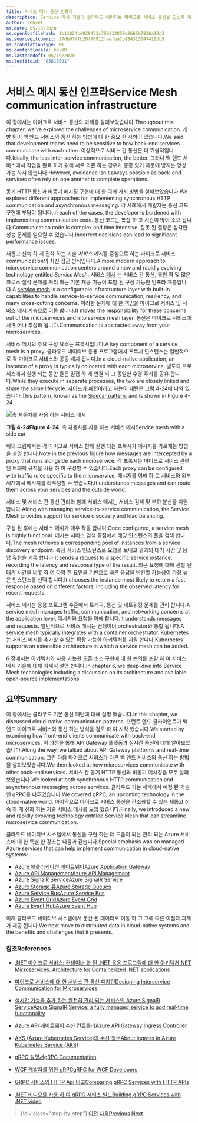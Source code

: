 ```yaml
---
title: 서비스 메시 통신 인프라
description: Service 메시 기술이 클라우드 네이티브 마이크로 서비스 통신을 간소화 하는 방법에 대해 알아봅니다.
author: robvet
ms.date: 05/13/2020
ms.openlocfilehash: 1b11024cd029433c756812850e2665b7836a13d3
ms.sourcegitcommit: 27db07ffb26f76912feefba7b884313547410db5
ms.translationtype: MT
ms.contentlocale: ko-KR
ms.lasthandoff: 05/19/2020
ms.locfileid: "83613691"
---
```

# <a name="service-mesh-communication-infrastructure"></a><span data-ttu-id="81790-103">서비스 메시 통신 인프라</span><span class="sxs-lookup"><span data-stu-id="81790-103">Service Mesh communication infrastructure</span></span>

<span data-ttu-id="81790-104">이 장에서는 마이크로 서비스 통신의 과제를 살펴보았습니다.</span><span class="sxs-lookup"><span data-stu-id="81790-104">Throughout this chapter, we've explored the challenges of microservice communication.</span></span> <span data-ttu-id="81790-105">개발 팀이 백 엔드 서비스와 통신 하는 방법에 대 한 중요 한 사항이 있습니다.</span><span class="sxs-lookup"><span data-stu-id="81790-105">We said that development teams need to be sensitive to how back-end services communicate with each other.</span></span> <span data-ttu-id="81790-106">이상적으로 서비스 간 통신은 더 효율적입니다.</span><span class="sxs-lookup"><span data-stu-id="81790-106">Ideally, the less inter-service communication, the better.</span></span> <span data-ttu-id="81790-107">그러나 백 엔드 서비스에서 작업을 완료 하기 위해 서로 의존 하는 경우가 종종 있기 때문에 방지는 항상 가능 하지 않습니다.</span><span class="sxs-lookup"><span data-stu-id="81790-107">However, avoidance isn't always possible as back-end services often rely on one another to complete operations.</span></span>

<span data-ttu-id="81790-108">동기 HTTP 통신과 비동기 메시징 구현에 대 한 여러 가지 방법을 살펴보았습니다.</span><span class="sxs-lookup"><span data-stu-id="81790-108">We explored different approaches for implementing synchronous HTTP communication and asynchronous messaging.</span></span> <span data-ttu-id="81790-109">각 사례에서 개발자는 통신 코드 구현에 부담이 됩니다.</span><span class="sxs-lookup"><span data-stu-id="81790-109">In each of the cases, the developer is burdened with implementing communication code.</span></span> <span data-ttu-id="81790-110">통신 코드는 복잡 하 고 시간이 많이 소요 됩니다.</span><span class="sxs-lookup"><span data-stu-id="81790-110">Communication code is complex and time intensive.</span></span> <span data-ttu-id="81790-111">잘못 된 결정은 심각한 성능 문제를 일으킬 수 있습니다.</span><span class="sxs-lookup"><span data-stu-id="81790-111">Incorrect decisions can lead to significant performance issues.</span></span>

<span data-ttu-id="81790-112">새롭고 신속 하 게 진화 하는 기술 *서비스 메시*를 중심으로 하는 마이크로 서비스 communication의 최신 접근 방식입니다.</span><span class="sxs-lookup"><span data-stu-id="81790-112">A more modern approach to microservice communication centers around a new and rapidly evolving technology entitled *Service Mesh*.</span></span> <span data-ttu-id="81790-113">서비스 [메시](https://www.nginx.com/blog/what-is-a-service-mesh/) 는 서비스 간 통신, 복원 력 및 많은 크로스 절삭 문제를 처리 하는 기본 제공 기능이 포함 된 구성 가능한 인프라 계층입니다.</span><span class="sxs-lookup"><span data-stu-id="81790-113">A [service mesh](https://www.nginx.com/blog/what-is-a-service-mesh/) is a configurable infrastructure layer with built-in capabilities to handle service-to-service communication, resiliency, and many cross-cutting concerns.</span></span> <span data-ttu-id="81790-114">이러한 문제에 대 한 책임을 마이크로 서비스 및 서비스 메시 계층으로 이동 합니다.</span><span class="sxs-lookup"><span data-stu-id="81790-114">It moves the responsibility for these concerns out of the microservices and into service mesh layer.</span></span> <span data-ttu-id="81790-115">통신은 마이크로 서비스에서 벗어나 추상화 됩니다.</span><span class="sxs-lookup"><span data-stu-id="81790-115">Communication is abstracted away from your microservices.</span></span>

<span data-ttu-id="81790-116">서비스 메시의 주요 구성 요소는 프록시입니다.</span><span class="sxs-lookup"><span data-stu-id="81790-116">A key component of a service mesh is a proxy.</span></span> <span data-ttu-id="81790-117">클라우드 네이티브 응용 프로그램에서 프록시 인스턴스는 일반적으로 각 마이크로 서비스와 공동 배치 됩니다.</span><span class="sxs-lookup"><span data-stu-id="81790-117">In a cloud-native application, an instance of a proxy is typically colocated with each microservice.</span></span> <span data-ttu-id="81790-118">별도의 프로세스에서 실행 되는 동안 둘은 밀접 하 게 연결 되 고 동일한 수명 주기를 공유 합니다.</span><span class="sxs-lookup"><span data-stu-id="81790-118">While they execute in separate processes, the two are closely linked and share the same lifecycle.</span></span> <span data-ttu-id="81790-119">[사이드카 패턴](https://docs.microsoft.com/azure/architecture/patterns/sidecar)이라고 하는이 패턴은 그림 4-24에 나와 있습니다.</span><span class="sxs-lookup"><span data-stu-id="81790-119">This pattern, known as the [Sidecar pattern](https://docs.microsoft.com/azure/architecture/patterns/sidecar), and is shown in Figure 4-24.</span></span>

![측 자동차를 사용 하는 서비스 메시](./media/service-mesh-with-side-car.png)

<span data-ttu-id="81790-121">**그림 4-24**</span><span class="sxs-lookup"><span data-stu-id="81790-121">**Figure 4-24**.</span></span> <span data-ttu-id="81790-122">측 자동차를 사용 하는 서비스 메시</span><span class="sxs-lookup"><span data-stu-id="81790-122">Service mesh with a side car</span></span>

<span data-ttu-id="81790-123">위의 그림에서는 각 마이크로 서비스 함께 실행 되는 프록시가 메시지를 가로채는 방법을 설명 합니다.</span><span class="sxs-lookup"><span data-stu-id="81790-123">Note in the previous figure how messages are intercepted by a proxy that runs alongside each microservice.</span></span> <span data-ttu-id="81790-124">각 프록시는 마이크로 서비스 관련 된 트래픽 규칙을 사용 하 여 구성할 수 있습니다.</span><span class="sxs-lookup"><span data-stu-id="81790-124">Each proxy can be configured with traffic rules specific to the microservice.</span></span> <span data-ttu-id="81790-125">메시지를 이해 하 고 서비스와 외부 세계에서 메시지를 라우팅할 수 있습니다.</span><span class="sxs-lookup"><span data-stu-id="81790-125">It understands messages and can route them across your services and the outside world.</span></span>

<span data-ttu-id="81790-126">서비스 및 서비스 간 통신 관리와 함께 서비스 메시는 서비스 검색 및 부하 분산을 지원 합니다.</span><span class="sxs-lookup"><span data-stu-id="81790-126">Along with managing service-to-service communication, the Service Mesh provides support for service discovery and load balancing.</span></span>

<span data-ttu-id="81790-127">구성 된 후에는 서비스 메쉬가 매우 작동 합니다.</span><span class="sxs-lookup"><span data-stu-id="81790-127">Once configured, a service mesh is highly functional.</span></span> <span data-ttu-id="81790-128">메시는 서비스 검색 끝점에서 해당 인스턴스의 풀을 검색 합니다.</span><span class="sxs-lookup"><span data-stu-id="81790-128">The mesh retrieves a corresponding pool of instances from a service discovery endpoint.</span></span> <span data-ttu-id="81790-129">특정 서비스 인스턴스로 요청을 보내고 결과의 대기 시간 및 응답 유형을 기록 합니다.</span><span class="sxs-lookup"><span data-stu-id="81790-129">It sends a request to a specific service instance, recording the latency and response type of the result.</span></span> <span data-ttu-id="81790-130">최근 요청에 대해 관찰 된 대기 시간을 비롯 하 여 다양 한 요인을 기반으로 빠른 응답을 반환할 가능성이 가장 높은 인스턴스를 선택 합니다.</span><span class="sxs-lookup"><span data-stu-id="81790-130">It chooses the instance most likely to return a fast response based on different factors, including the observed latency for recent requests.</span></span>

<span data-ttu-id="81790-131">서비스 메시는 응용 프로그램 수준에서 트래픽, 통신 및 네트워킹 문제를 관리 합니다.</span><span class="sxs-lookup"><span data-stu-id="81790-131">A service mesh manages traffic, communication, and networking concerns at the application level.</span></span> <span data-ttu-id="81790-132">메시지와 요청을 이해 합니다.</span><span class="sxs-lookup"><span data-stu-id="81790-132">It understands messages and requests.</span></span> <span data-ttu-id="81790-133">일반적으로 서비스 메시는 컨테이너 orchestrator와 통합 됩니다.</span><span class="sxs-lookup"><span data-stu-id="81790-133">A service mesh typically integrates with a container orchestrator.</span></span> <span data-ttu-id="81790-134">Kubernetes는 서비스 메시를 추가할 수 있는 확장 가능한 아키텍처를 지원 합니다.</span><span class="sxs-lookup"><span data-stu-id="81790-134">Kubernetes supports an extensible architecture in which a service mesh can be added.</span></span>

<span data-ttu-id="81790-135">6 장에서는 아키텍처와 사용 가능한 오픈 소스 구현에 대 한 논의를 포함 하 여 서비스 메시 기술에 대해 자세히 설명 합니다.</span><span class="sxs-lookup"><span data-stu-id="81790-135">In chapter 6, we deep-dive into Service Mesh technologies including a discussion on its architecture and available open-source implementations.</span></span>

## <a name="summary"></a><span data-ttu-id="81790-136">요약</span><span class="sxs-lookup"><span data-stu-id="81790-136">Summary</span></span>

<span data-ttu-id="81790-137">이 장에서는 클라우드 기본 통신 패턴에 대해 설명 했습니다.</span><span class="sxs-lookup"><span data-stu-id="81790-137">In this chapter, we discussed cloud-native communication patterns.</span></span> <span data-ttu-id="81790-138">프런트 엔드 클라이언트가 백 엔드 마이크로 서비스와 통신 하는 방식을 검토 하 여 시작 했습니다.</span><span class="sxs-lookup"><span data-stu-id="81790-138">We started by examining how front-end clients communicate with back-end microservices.</span></span> <span data-ttu-id="81790-139">이 과정을 통해 API Gateway 플랫폼과 실시간 통신에 대해 알아보았습니다.</span><span class="sxs-lookup"><span data-stu-id="81790-139">Along the way, we talked about API Gateway platforms and real-time communication.</span></span> <span data-ttu-id="81790-140">그런 다음 마이크로 서비스가 다른 백 엔드 서비스와 통신 하는 방법을 살펴보았습니다.</span><span class="sxs-lookup"><span data-stu-id="81790-140">We then looked at how microservices communicate with other back-end services.</span></span> <span data-ttu-id="81790-141">서비스 간 동기 HTTP 통신과 비동기 메시징을 모두 살펴보았습니다.</span><span class="sxs-lookup"><span data-stu-id="81790-141">We looked at both synchronous HTTP communication and asynchronous messaging across services.</span></span> <span data-ttu-id="81790-142">클라우드 기본 세계에서 예정 된 기술인 gRPC를 다루었습니다.</span><span class="sxs-lookup"><span data-stu-id="81790-142">We covered gRPC, an upcoming technology in the cloud-native world.</span></span> <span data-ttu-id="81790-143">마지막으로 마이크로 서비스 통신을 간소화할 수 있는 새롭고 신속 하 게 진화 하는 기술 서비스 메시를 도입 했습니다.</span><span class="sxs-lookup"><span data-stu-id="81790-143">Finally, we introduced a new and rapidly evolving technology entitled Service Mesh that can streamline microservice communication.</span></span>

<span data-ttu-id="81790-144">클라우드 네이티브 시스템에서 통신을 구현 하는 데 도움이 되는 관리 되는 Azure 서비스에 대 한 특별 한 강조는 다음과 같습니다.</span><span class="sxs-lookup"><span data-stu-id="81790-144">Special emphasis was on managed Azure services that can help implement communication in cloud-native systems:</span></span>

- [<span data-ttu-id="81790-145">Azure 애플리케이션 게이트웨이</span><span class="sxs-lookup"><span data-stu-id="81790-145">Azure Application Gateway</span></span>](https://docs.microsoft.com/azure/application-gateway/overview)
- [<span data-ttu-id="81790-146">Azure API Management</span><span class="sxs-lookup"><span data-stu-id="81790-146">Azure API Management</span></span>](https://azure.microsoft.com/services/api-management/)
- [<span data-ttu-id="81790-147">Azure SignalR Service</span><span class="sxs-lookup"><span data-stu-id="81790-147">Azure SignalR Service</span></span>](https://azure.microsoft.com/services/signalr-service/)
- [<span data-ttu-id="81790-148">Azure Storage 큐</span><span class="sxs-lookup"><span data-stu-id="81790-148">Azure Storage Queues</span></span>](https://docs.microsoft.com/azure/storage/queues/storage-queues-introduction)
- [<span data-ttu-id="81790-149">Azure Service Bus</span><span class="sxs-lookup"><span data-stu-id="81790-149">Azure Service Bus</span></span>](https://docs.microsoft.com/azure/service-bus-messaging/service-bus-messaging-overview)
- [<span data-ttu-id="81790-150">Azure Event Grid</span><span class="sxs-lookup"><span data-stu-id="81790-150">Azure Event Grid</span></span>](https://docs.microsoft.com/azure/event-grid/overview)
- [<span data-ttu-id="81790-151">Azure Event Hub</span><span class="sxs-lookup"><span data-stu-id="81790-151">Azure Event Hub</span></span>](https://azure.microsoft.com/services/event-hubs/)

<span data-ttu-id="81790-152">이제 클라우드 네이티브 시스템에서 분산 된 데이터로 이동 하 고 그에 따른 이점과 과제가 제공 됩니다.</span><span class="sxs-lookup"><span data-stu-id="81790-152">We next move to distributed data in cloud-native systems and the benefits and challenges that it presents.</span></span>

### <a name="references"></a><span data-ttu-id="81790-153">참조</span><span class="sxs-lookup"><span data-stu-id="81790-153">References</span></span>

- [<span data-ttu-id="81790-154">.NET 마이크로 서비스: 컨테이너 화 된 .NET 응용 프로그램에 대 한 아키텍처</span><span class="sxs-lookup"><span data-stu-id="81790-154">.NET Microservices: Architecture for Containerized .NET applications</span></span>](https://dotnet.microsoft.com/download/thank-you/microservices-architecture-ebook)

- [<span data-ttu-id="81790-155">마이크로 서비스에 대 한 서비스 간 통신 디자인</span><span class="sxs-lookup"><span data-stu-id="81790-155">Designing Interservice Communication for Microservices</span></span>](https://docs.microsoft.com/azure/architecture/microservices/design/interservice-communication)

- [<span data-ttu-id="81790-156">실시간 기능을 추가 하는 완전히 관리 되는 서비스인 Azure SignalR Service</span><span class="sxs-lookup"><span data-stu-id="81790-156">Azure SignalR Service, a fully managed service to add real-time functionality</span></span>](https://azure.microsoft.com/blog/azure-signalr-service-a-fully-managed-service-to-add-real-time-functionality/)

- [<span data-ttu-id="81790-157">Azure API 게이트웨이 수신 컨트롤러</span><span class="sxs-lookup"><span data-stu-id="81790-157">Azure API Gateway Ingress Controller</span></span>](https://azure.github.io/application-gateway-kubernetes-ingress/)

- [<span data-ttu-id="81790-158">AKS (Azure Kubernetes Service)의 수신 정보</span><span class="sxs-lookup"><span data-stu-id="81790-158">About Ingress in Azure Kubernetes Service (AKS)</span></span>](https://vincentlauzon.com/2018/10/10/about-ingress-in-azure-kubernetes-service-aks/)

- [<span data-ttu-id="81790-159">gRPC 설명서</span><span class="sxs-lookup"><span data-stu-id="81790-159">gRPC Documentation</span></span>](https://grpc.io/docs/guides/)

- [<span data-ttu-id="81790-160">WCF 개발자를 위한 gRPC</span><span class="sxs-lookup"><span data-stu-id="81790-160">gRPC for WCF Developers</span></span>](https://docs.microsoft.com/dotnet/architecture/grpc-for-wcf-developers/)

- [<span data-ttu-id="81790-161">GRPC 서비스와 HTTP Api 비교</span><span class="sxs-lookup"><span data-stu-id="81790-161">Comparing gRPC Services with HTTP APIs</span></span>](https://docs.microsoft.com/aspnet/core/grpc/comparison?view=aspnetcore-3.0)

- [<span data-ttu-id="81790-162">.NET 비디오를 사용 하 여 gRPC 서비스 빌드</span><span class="sxs-lookup"><span data-stu-id="81790-162">Building gRPC Services with .NET video</span></span>](https://channel9.msdn.com/Shows/The-Cloud-Native-Show/Building-Microservices-with-gRPC-and-NET)

>[!div class="step-by-step"]
><span data-ttu-id="81790-163">[이전](grpc.md)
>[다음](distributed-data.md)</span><span class="sxs-lookup"><span data-stu-id="81790-163">[Previous](grpc.md)
[Next](distributed-data.md)</span></span>

